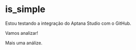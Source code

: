 is_simple
=========

Estou testando a integração do Aptana Studio com o GitHub.

Vamos analizar!

Mais uma análize.
